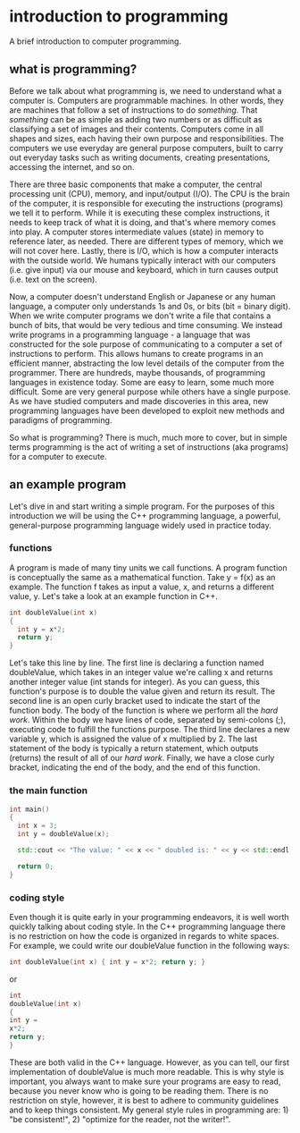 # introduction to programming
A brief introduction to computer programming.

## what is programming?
Before we talk about what programming is, we need to understand what a computer
is. Computers are programmable machines. In other words, they are machines that
follow a set of instructions to do *something*. That *something* can be as
simple as adding two numbers or as difficult as classifying a set of images and
their contents. Computers come in all shapes and sizes, each having their own
purpose and responsibilities. The computers we use everyday are general purpose
computers, built to carry out everyday tasks such as writing documents, creating 
presentations, accessing the internet, and so on. 

There are three basic components that make a computer, the central processing 
unit (CPU), memory, and input/output (I/O). The CPU is the brain of the
computer, it is responsible for executing the instructions (programs) we tell it
to perform. While it is executing these complex instructions, it needs to keep
track of what it is doing, and that's where memory comes into play. A computer
stores intermediate values (state) in memory to reference later, as needed.
There are different types of memory, which we will not cover here. Lastly,
there is I/O, which is how a computer interacts with the outside world. We
humans typically interact with our computers (i.e. give input) via our mouse 
and keyboard, which in turn causes output (i.e. text on the screen). 

Now, a computer doesn't understand English or Japanese or any human language, a
computer only understands 1s and 0s, or bits (bit = binary digit). When we write
computer programs we don't write a file that contains a bunch of bits, that
would be very tedious and time consuming. We instead write programs in a
programming language - a language that was constructed for the sole purpose of
communicating to a computer a set of instructions to perform. This allows humans
to create programs in an efficient manner, abstracting the low level details of
the computer from the programmer. There are hundreds, maybe thousands, of
programming languages in existence today. Some are easy to learn, some much more
difficult. Some are very general purpose while others have a single purpose. As
we have studied computers and made discoveries in this area, new programming
languages have been developed to exploit new methods and paradigms of
programming.

So what is programming? There is much, much more to cover, but in simple terms
programming is the act of writing a set of instructions (aka programs) for a
computer to execute.

## an example program
Let's dive in and start writing a simple program. For the purposes of this
introduction we will be using the C++ programming language, a powerful,
general-purpose programming language widely used in practice today. 

### functions
A program is made of many tiny units we call functions. A program function is
conceptually the same as a mathematical function. Take y = f(x) as an example. 
The function f takes as input a value, x, and returns a different value, y. 
Let's take a look at an example function in C++.
```c++
int doubleValue(int x) 
{
  int y = x*2;
  return y;
}
```
Let's take this line by line. The first line is declaring a function named
doubleValue, which takes in an integer value we're calling x and returns another
integer value (int stands for integer). As you can guess, this function's
purpose is to double the value given and return its result. The second line is
an open curly bracket used to indicate the start of the function body. The body
of the function is where we perform all the *hard work*. Within the body we have
lines of code, separated by semi-colons (;), executing code to fulfill the
functions purpose.  The third line declares a new variable y, which is assigned
the value of x multiplied by 2. The last statement of the body is typically a
return statement, which outputs (returns) the result of all of our *hard work*.
Finally, we have a close curly bracket, indicating the end of the body, and the
end of this function.

### the main function


```c++
int main()
{
  int x = 3;
  int y = doubleValue(x);

  std::cout << "The value: " << x << " doubled is: " << y << std::endl;

  return 0;
}
```

### coding style
Even though it is quite early in your programming endeavors, it is well worth
quickly talking about coding style. In the C++ programming language there is no
restriction on how the code is organized in regards to white spaces. For
example, we could write our doubleValue function in the following ways:
```c++
int doubleValue(int x) { int y = x*2; return y; }
```
or
```c++
int 
doubleValue(int x)
{
int y = 
x*2;
return y;
}
```
These are both valid in the C++ language. However, as you can tell, our first
implementation of doubleValue is much more readable. This is why style is
important, you always want to make sure your programs are easy to read, because
you never know who is going to be reading them. There is no restriction on
style, however, it is best to adhere to community guidelines and to keep things
consistent. My general style rules in programming are: 1) "be consistent!", 
2) "optimize for the reader, not the writer!".

